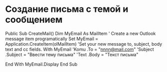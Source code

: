 # Создание письма с темой и сообщением
Public Sub CreateMail()
Dim MyEmail As MailItem
' Create a new Outlook message item programatically
Set MyEmail = Application.CreateItem(olMailItem)
'Set your new message to, subject, body text and cc fields.
With MyEmail
'Komu
.To = "nnnn@mail.com"
'Subject
.Subject = "Ввести тему письма"
'Text
.Body = "Текст письма"

End With
MyEmail.Display
End Sub

